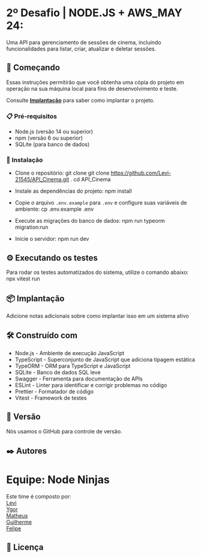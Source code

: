 # 2º Desafio | NODE.JS + AWS_MAY 24:

Uma API para gerenciamento de sessões de cinema, incluindo funcionalidades para listar, criar, atualizar e deletar sessões.

## 🚀 Começando

Essas instruções permitirão que você obtenha uma cópia do projeto em operação na sua máquina local para fins de desenvolvimento e teste.

Consulte **[Implantação](#-implanta%C3%A7%C3%A3o)** para saber como implantar o projeto.

### 📋 Pré-requisitos

- Node.js (versão 14 ou superior)
- npm (versão 6 ou superior)
- SQLite (para banco de dados)

### 🔧 Instalação
- Clone o repositório:
git clone git clone https://github.com/Levi-21545/API_Cinema.git . 
cd API_Cinema

- Instale as dependências do projeto:
npm install

- Copie o arquivo `.env.example` para `.env` e configure suas variáveis de ambiente:
cp .env.example .env

- Execute as migrações do banco de dados:
npm run typeorm migration:run

- Inicie o servidor:
npm run dev

## ⚙️ Executando os testes

Para rodar os testes automatizados do sistema, utilize o comando abaixo:
npx vitest run

## 📦 Implantação

Adicione notas adicionais sobre como implantar isso em um sistema ativo

## 🛠️ Construído com

- Node.js - Ambiente de execução JavaScript
- TypeScript - Superconjunto de JavaScript que adiciona tipagem estática
- TypeORM - ORM para TypeScript e JavaScript
- SQLite - Banco de dados SQL leve
- Swagger - Ferramenta para documentação de APIs
- ESLint - Linter para identificar e corrigir problemas no código
- Prettier - Formatador de código
- Vitest - Framework de testes

## 📌 Versão

Nós usamos o GitHub para controle de versão.

## ✒️ Autores
# Equipe: Node Ninjas
Este time é composto por: <br>
[Levi](https://github.com/Levi-21545) <br>
[Ygor](https://github.com/farvillage) <br>
[Matheus](https://github.com/Matheus-Pereira-Silva) <br>
[Guilherme](https://github.com/guilhermeswarowksi) <br>
[Felipe](https://github.com/FelipeDetoni) <br>

## 📄 Licença


